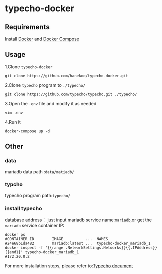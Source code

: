 # typecho-docker

## Requirements
Install [Docker](https://docs.docker.com/get-docker/) and [Docker Compose](https://docs.docker.com/compose/install/)
## Usage
1.Clone `typecho-docker` 
``` shell script
git clone https://github.com/hanekoo/typecho-docker.git
```
2.Clone `typecho` program to `./typecho/`
``` shell script
git clone https://github.com/typecho/typecho.git ./typecho/
```
3.Open the `.env` file and modify it as needed
```shell script
vim .env
```
4.Run it
```shell script
docker-compose up -d
```

## Other

### data
mariadb data path :`data/matiadb/`
### typcho
typecho program path:`typecho/` 
### install typecho 
database address：
 just input mariadb service name:`mariadb`,or get the `mariadb` service container IP:
```shell script
docker ps
#CONTAINER ID        IMAGE          ...  NAMES
#24e68b1da482        mariadb:latest ...  typecho-docker_mariadb_1
docker inspect -f '{{range .NetworkSettings.Networks}}{{.IPAddress}}{{end}}' typecho-docker_mariadb_1
#172.20.0.2
```
For more installation steps, please refer to:[Typecho document](http://docs.typecho.org/install)

